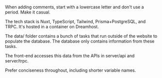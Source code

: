 When adding comments, start with a lowercase letter and don't use a period. Make it casual.

The tech stack is Nuxt, TypeScript, Tailwind, Prisma+PostgreSQL, and TRPC. It's hosted in a container on Dreamhost.

The data/ folder contains a bunch of tasks that run outside of the website to populate the database. The database only contains information from these tasks.

The front-end accesses this data from the APIs in server/api and server/trpc.

Prefer conciseness throughout, including shorter variable names.
